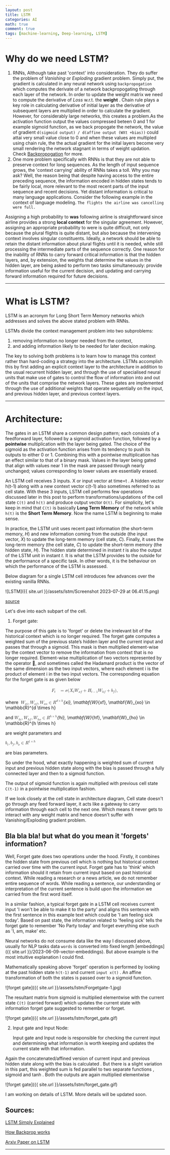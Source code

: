 ```yaml
---
layout: post
title: LSTM
categories: AI
math: true
comment: true
tags: [machine-learning, Deep-learning, LSTM]
---
```


# Why do we need LSTM?
1. RNNs, Although take past 'context' into consideration. They do suffer the problem of *Vanishing* or *Exploding* gradient problem. Simply put, the gradient is calculated in any neural network using `backpropogation` which computes the derivate of a network backpropogating through each layer of the network. In order to update the weight matrix we need to compute the derivative of *Loss* w.r.t. the **weight** .  Chain rule plays a key role in calculating derivative of  initial layer as the derivative of subsequent layers are multiplied in order to calculate the gradient. However, for considerably large networks, this creates a problem.As the activation function output the values compressed beteen 0 and 1 for example sigmoid function, as we back propogate the network, the value of gradient `d(sigmoid output) / d(affine output (WXt +bias))` could attai very small value close to 0 and when these values are multipled using chain rule, the the actual gradient for the inital layers become very small rendering the network stagnant in terms of weight updation. Check [Backpropogation](https://mattmazur.com/2015/03/17/a-step-by-step-backpropagation-example/) for more.
2. One more problem specifically with RNNs is that they are not able to preserve context for long sequences. As the length of input sequence grows, the 'context carrying' ability of RNNs takes a toll. Why you may ask? Well, the reason being that despite having access to the entire preceding sequence, the information encoded in hidden states tends to be fairly local, more relevant to the most recent parts of the input sequence and recent decisions. Yet distant information is critical to many language applications. Consider the following example in the context of language modeling. 
                        `The flights the airline was cancelling were full.`

Assigning a high probability to **was** following airline is straightforward since airline provides a strong **local context** for the singular agreement. However, assigning an appropriate probability to were is quite difficult, not only because the plural flights is quite distant, but also because the intervening context involves singular constituents. Ideally, a network should be able to retain the distant information about plural flights until it is needed, while still processing the intermediate parts of the sequence correctly. One reason for the inability of RNNs to carry forward critical information is that the hidden layers, and, by extension, the weights that determine the values in the hidden layer, are being asked to perform two tasks simultaneously: provide information useful for the current decision, and updating and carrying forward information required for future decisions.
    
 
------------------------------------------------

# What is LSTM?
LSTM is an acronym for Long Short Term Memory networks which addresses and solves the above stated problem with RNNs.  

LSTMs divide the context management problem into two subproblems: 
1. removing information no longer needed from the context, 
2. and adding information likely to be needed for later decision making. 

The key to solving both problems is to learn how to manage this context rather than hard-coding a strategy into the architecture. LSTMs accomplish this by first adding an explicit context layer to the architecture in addition to the usual recurrent hidden layer, and through the use of specialised neural units that make use of gates to control the flow of information into and out of the units that comprise the network layers. These gates are implemented through the use of additional weights that operate sequentially on the input, and previous hidden layer, and previous context layers.

------------------------------------------------

# Architecture:
The gates in an LSTM share a common design pattern; each consists of a feedforward layer, followed by a sigmoid activation function, followed by a **pointwise** multiplication with the layer being gated. The choice of the sigmoid as the activation function arises from its tendency to push its outputs to either 0 or 1. Combining this with a pointwise multiplication has an effect similar to that of a binary mask. Values in the layer being gated that align with values near 1 in the mask are passed through nearly unchanged; values corresponding to lower values are essentially erased.

An LSTM cell receives 3 inputs. X or input vector at time=t . A hidden vector h(t-1) along with a new context vector c(t-1) also sometimes referred to as cell state. With these 3 inputs, LSTM cell performs few operations discussed later in this post to perform transformations/updations of the cell state `C(t)` and `h(t)`  and produce output vector `O(t)`. For simplicity, let's keep in mind that `C(t)` is basically **Long Term Memory** of the network while `h(t)` is the **Short Term Memory**. Now the name LSTM is beginning to make sense.

In practice, the LSTM unit uses recent past information (the short-term memory, _H_) and new information coming from the outside (the input vector, _X_) to update the long-term memory (cell state, _C_). Finally, it uses the long-term memory (the cell state, _C_) to update the short-term memory (the hidden state, _H_). The hidden state determined in instant _t_ is also the output of the LSTM unit in instant _t_. It is what the LSTM provides to the outside for the performance of a specific task. In other words, it is the behaviour on which the performance of the LSTM is assessed.

Below diagram for a single LSTM cell introduces few advances over the existing vanilla RNNs.

![LSTM]({{ site.url }}/assets/lstm/Screenshot 2023-07-29 at 06.41.15.png)


[source](https://d2l.ai/chapter_recurrent-modern/lstm.html)


Let's dive into each subpart of the cell.

1. Forget gate:
   
The purpose of this gate is to 'forget' or delete the irrelevant bit of the historical context which is no longer required. The forget gate computes a weighted sum of the previous state’s hidden layer and the current input and passes that through a sigmoid. This mask is then multiplied element-wise by the context vector to remove the information from context that is no longer required. Element-wise multiplication of two vectors represented by the operator , and sometimes called the Hadamard product is the vector of the same dimension as the two input vectors, where each element i is the product of element i in the two input vectors. The corresponding equation for the forget gate is as given below


<math xmlns="https://www.w3.org/1998/Math/MathML" display="block">
  <semantics>
    <mtable displaystyle="true" columnalign="right" columnspacing="0em" rowspacing="3pt">
      <mtr>
        <mtd>
          <mtable displaystyle="true" columnalign="right left" columnspacing="0em" rowspacing="3pt">
            <mtr>
              <mtd>
                <msub>
                  <mrow data-mjx-texclass="ORD">
                    <mi mathvariant="bold">F</mi>
                  </mrow>
                  <mi>t</mi>
                </msub>
              </mtd>
              <mtd>
                <mi></mi>
                <mo>=</mo>
                <mi>&#x3C3;</mi>
                <mo stretchy="false">(</mo>
                <msub>
                  <mrow data-mjx-texclass="ORD">
                    <mi mathvariant="bold">X</mi>
                  </mrow>
                  <mi>t</mi>
                </msub>
                <msub>
                  <mrow data-mjx-texclass="ORD">
                    <mi mathvariant="bold">W</mi>
                  </mrow>
                  <mrow data-mjx-texclass="ORD">
                    <mi>x</mi>
                    <mi>f</mi>
                  </mrow>
                </msub>
                <mo>+</mo>
                <msub>
                  <mrow data-mjx-texclass="ORD">
                    <mi mathvariant="bold">H</mi>
                  </mrow>
                  <mrow data-mjx-texclass="ORD">
                    <mi>t</mi>
                    <mo>&#x2212;</mo>
                    <mn>1</mn>
                  </mrow>
                </msub>
                <msub>
                  <mrow data-mjx-texclass="ORD">
                    <mi mathvariant="bold">W</mi>
                  </mrow>
                  <mrow data-mjx-texclass="ORD">
                    <mi>h</mi>
                    <mi>f</mi>
                  </mrow>
                </msub>
                <mo>+</mo>
                <msub>
                  <mrow data-mjx-texclass="ORD">
                    <mi mathvariant="bold">b</mi>
                  </mrow>
                  <mi>f</mi>
                </msub>
                <mo stretchy="false">)</mo>
                <mo>,</mo>
              </mtd>
            </mtr>
          </mtable>
        </mtd>
      </mtr>
    </mtable>
    <annotation encoding="application/x-tex">\begin{split}\begin{aligned}
\mathbf{I}_t &= \sigma(\mathbf{X}_t \mathbf{W}_{xi} + \mathbf{H}_{t-1} \mathbf{W}_{hi} + \mathbf{b}_i),\\
\mathbf{F}_t &= \sigma(\mathbf{X}_t \mathbf{W}_{xf} + \mathbf{H}_{t-1} \mathbf{W}_{hf} + \mathbf{b}_f),\\
\mathbf{O}_t &= \sigma(\mathbf{X}_t \mathbf{W}_{xo} + \mathbf{H}_{t-1} \mathbf{W}_{ho} + \mathbf{b}_o),
\end{aligned}\end{split}</annotation>
  </semantics>
</math>

where 
<math xmlns="https://www.w3.org/1998/Math/MathML">
  <semantics>
    <mrow>
      <msub>
        <mrow data-mjx-texclass="ORD">
          <mi mathvariant="bold">W</mi>
        </mrow>
        <mrow data-mjx-texclass="ORD">
          <mi>x</mi>
          <mi>i</mi>
        </mrow>
      </msub>
      <mo>,</mo>
      <msub>
        <mrow data-mjx-texclass="ORD">
          <mi mathvariant="bold">W</mi>
        </mrow>
        <mrow data-mjx-texclass="ORD">
          <mi>x</mi>
          <mi>f</mi>
        </mrow>
      </msub>
      <mo>,</mo>
      <msub>
        <mrow data-mjx-texclass="ORD">
          <mi mathvariant="bold">W</mi>
        </mrow>
        <mrow data-mjx-texclass="ORD">
          <mi>x</mi>
          <mi>o</mi>
        </mrow>
      </msub>
      <mo>&#x2208;</mo>
      <msup>
        <mrow data-mjx-texclass="ORD">
          <mi mathvariant="double-struck">R</mi>
        </mrow>
        <mrow data-mjx-texclass="ORD">
          <mi>d</mi>
          <mo>&#xD7;</mo>
          <mi>h</mi>
        </mrow>
      </msup>
    </mrow>
    <annotation encoding="application/x-tex">\mathbf{W}_{xi}, \mathbf{W}_{xf}, \mathbf{W}_{xo} \in \mathbb{R}^{d \times h}</annotation>
  </semantics>
</math>

and
<math xmlns="https://www.w3.org/1998/Math/MathML">
  <semantics>
    <mrow>
      <msub>
        <mrow data-mjx-texclass="ORD">
          <mi mathvariant="bold">W</mi>
        </mrow>
        <mrow data-mjx-texclass="ORD">
          <mi>h</mi>
          <mi>i</mi>
        </mrow>
      </msub>
      <mo>,</mo>
      <msub>
        <mrow data-mjx-texclass="ORD">
          <mi mathvariant="bold">W</mi>
        </mrow>
        <mrow data-mjx-texclass="ORD">
          <mi>h</mi>
          <mi>f</mi>
        </mrow>
      </msub>
      <mo>,</mo>
      <msub>
        <mrow data-mjx-texclass="ORD">
          <mi mathvariant="bold">W</mi>
        </mrow>
        <mrow data-mjx-texclass="ORD">
          <mi>h</mi>
          <mi>o</mi>
        </mrow>
      </msub>
      <mo>&#x2208;</mo>
      <msup>
        <mrow data-mjx-texclass="ORD">
          <mi mathvariant="double-struck">R</mi>
        </mrow>
        <mrow data-mjx-texclass="ORD">
          <mi>h</mi>
          <mo>&#xD7;</mo>
          <mi>h</mi>
        </mrow>
      </msup>
    </mrow>
    <annotation encoding="application/x-tex">\mathbf{W}_{hi}, \mathbf{W}_{hf}, \mathbf{W}_{ho} \in \mathbb{R}^{h \times h}</annotation>
  </semantics>
</math>

are weight parameters and 

<math xmlns="https://www.w3.org/1998/Math/MathML">
  <semantics>
    <mrow>
      <msub>
        <mrow data-mjx-texclass="ORD">
          <mi mathvariant="bold">b</mi>
        </mrow>
        <mi>i</mi>
      </msub>
      <mo>,</mo>
      <msub>
        <mrow data-mjx-texclass="ORD">
          <mi mathvariant="bold">b</mi>
        </mrow>
        <mi>f</mi>
      </msub>
      <mo>,</mo>
      <msub>
        <mrow data-mjx-texclass="ORD">
          <mi mathvariant="bold">b</mi>
        </mrow>
        <mi>o</mi>
      </msub>
      <mo>&#x2208;</mo>
      <msup>
        <mrow data-mjx-texclass="ORD">
          <mi mathvariant="double-struck">R</mi>
        </mrow>
        <mrow data-mjx-texclass="ORD">
          <mn>1</mn>
          <mo>&#xD7;</mo>
          <mi>h</mi>
        </mrow>
      </msup>
    </mrow>
    <annotation encoding="application/x-tex">\mathbf{b}_i, \mathbf{b}_f, \mathbf{b}_o \in \mathbb{R}^{1 \times h}</annotation>
  </semantics>
</math>

are bias parameters.

So under the hood, what exactly happening is weighted sum of current input and previous hidden state along with the bias is passed through a fully connected layer and then to a sigmoid function.

The output of sigmoid function is again multiplied with previous cell state `C(t-1)` in a pointwise multiplication fashion.

If we look closely at the cell state in architecture diagram, Cell state doesn't go through any feed forward layer, it acts like a gateway to carry information through each cell to the next one. Which means it never gets to interact with any weight matrix and hence doesn't suffer with Vanishing/Exploding gradient problem.

<!-- Update 02-AUG-2023-->

## Bla bla bla! but what do you mean it 'forgets' information?
Well, Forget gate does two operations under the hood. Firstly, it combines the hidden state from previous cell which is nothing but historical context carried over time with the current input. Forget gate has to 'think' which information should it retain from current input based on past historical context. While reading a research or a news article, we do not remember entire sequence of words. While reading a sentence, our understanding or interpretation of the current sentence is build upon the information we carried from the first word itself.

In a similar fashion, a typical forget gate in a LSTM cell receives current input 'I won't be able to make it to the party' and aligns this sentence with the first sentence in this example text which could be 'I am feeling sick today'. Based on past state, the information related to 'feeling sick' tells the forget gate to remember 'No Party today' and forget everything else such as 'I, am, make' etc.

Neural networks do not consume data like the way I discussed above, usually for NLP tasks data `words` is converted into fixed length [embeddings]({{ site.url }}/2023-06-09-vector-embeddings). But above example is the most intuitive explanation I could find.

Mathematically speaking above 'forget' operation is performed by looking at the past hidden state `h(t-1)` and current `input x(t)` . An affine transformation of both the states is passed over to a sigmoid function. 

![forget gate]({{ site.url }}/assets/lstm/Forgetgate-1.jpg)

The resultant matrix from sigmoid is multiplied elementwise with the current state `C(t)` \(carried forward\) which updates the current state with information forget gate suggested to remember or forget.

![forget gate]({{ site.url }}/assets/lstm/forget_gate.gif)




<!-- End Update 02-AUG-2023-->

2. Input gate and Input Node:

   Input gate and Input node is responsible for checking the current input and determining what information is worth keeping and updates the current state with that information.


Again the concatenated/affined version of current input and previous hidden state along with the bias is calculated . But there is a slight variation in this part, this weighted sum is fed parallel to two separate functions , sigmoid and tanh . Both the outputs are again multiplied elementwise

![forget gate]({{ site.url }}/assets/lstm/forget_gate.gif)

I am working on details of LSTM. More details will be updated soon.

Sources:
----

[LSTM Simply Explained](https://databasecamp.de/en/ml/lstms)

[How Backprop works](https://neuralnetworksanddeeplearning.com/chap2.html)

[Arxiv Paper on LSTM](https://arxiv.org/pdf/1909.09586.pdf)



------------------------------------------------
